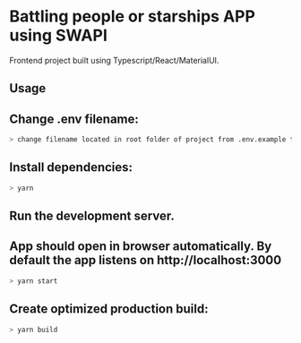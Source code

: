# Battling people or starships APP using SWAPI

Frontend project built using Typescript/React/MaterialUI.

## Usage

## Change .env filename:

```bash
> change filename located in root folder of project from .env.example to .env
```

## Install dependencies:

```bash
> yarn
```

## Run the development server.

## App should open in browser automatically. By default the app listens on http://localhost:3000

```bash
> yarn start
```

## Create optimized production build:

```bash
> yarn build
```
